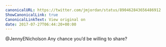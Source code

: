 ```yaml
---
canonicalURL: https://twitter.com/jmjordan/status/890462843656486912
ShowCanonicalLink: true
CanonicalLinkText: View original on
date: 2017-07-27T06:44:20+00:00
---
```

@JennyENicholson Any chance you’d be willing to share?